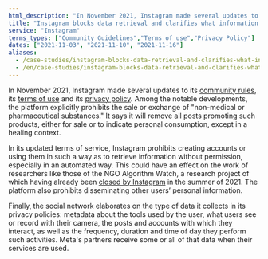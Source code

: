 ```yaml
---
html_description: "In November 2021, Instagram made several updates to its community rules, its terms of use and its privacy policy."
title: "Instagram blocks data retrieval and clarifies what information it retrieves"
service: "Instagram"
terms_types: ["Community Guidelines","Terms of use","Privacy Policy"]
dates: ["2021-11-03", "2021-11-10", "2021-11-16"]
aliases:
  - /case-studies/instagram-blocks-data-retrieval-and-clarifies-what-information-it-retrieves/
  - /en/case-studies/instagram-blocks-data-retrieval-and-clarifies-what-information-it-retrieves/
---
```


In November 2021, Instagram made several updates to its <a target="_blank" rel="noopener" href="https://github.com/OpenTermsArchive/contrib-versions/commit/9998cb21b69a222540491a81dd05be19a9785891">community rules</a>, its <a target="_blank" rel="noopener" href="https://github.com/OpenTermsArchive/contrib-versions/commit/9aaf5dbfc3b34d45d640b0c7f96dce3598c7bcd2">terms of use</a> and its <a target="_blank" rel="noopener" href="https://github.com/OpenTermsArchive/contrib-versions/commit/927ceba3865d79cd1b123d9f4b9928b8e997070c">privacy policy</a>. Among the notable developments, the platform explicitly prohibits the sale or exchange of "non-medical or pharmaceutical substances." It says it will remove all posts promoting such products, either for sale or to indicate personal consumption, except in a healing context.

In its updated terms of service, Instagram prohibits creating accounts or using them in such a way as to retrieve information without permission, especially in an automated way. This could have an effect on the work of researchers like those of the NGO Algorithm Watch, a research project of which having already been <a target="_blank" rel="noopener" href="https://algorithmwatch.org/en/instagram-research-shut-down-by-facebook/">closed by Instagram</a> in the summer of 2021. The platform also prohibits disseminating other users’ personal information.

Finally, the social network elaborates on the type of data it collects in its privacy policies: metadata about the tools used by the user, what users see or record with their camera, the posts and accounts with which they interact, as well as the frequency, duration and time of day they perform such activities. Meta's partners receive some or all of that data when their services are used.
